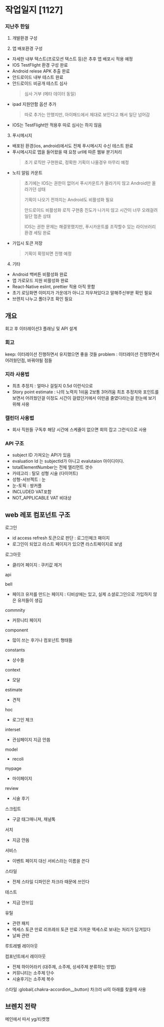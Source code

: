 # 작업일지 [1127]

### 지난주 한일
1. 개발환경 구성

2. 앱 배포환경 구성
- 자세한 내부 텍스트(프로모션 텍스트 등)은 추후 앱 배포시 적용 예정
- IOS TestFlight 환경 구성 완료
- Android relese APK 추출 완료
- 안드로이드 내부 테스트 완료
- 안드로이드 비공개 테스트 심사
    > 심사 거부 (메타 데이터 동일)
- ipad 지원안함 옵션 추가
    > 따로 추가는 안했지만, 아이패드에서 제대로 보인다고 해서 일단 넘어감
- IOS는 TestFlight만 적용후 따로 심사는 하지 않음

3. 푸시메시지
- 배포된 환경(ios, android)에서도 전체 푸시메시지 수신 테스트 완료
- 푸시메시지로 앱을 들어왔을 때 요청 url에 따른 웹뷰 분기처리
    > 초기 로직만 구현완료, 정확한 기획이 나올경우 마무리 예정
- 노티 알림 카운트
    > 초기에는 IOS는 권한이 없어서 푸시카운트가 올라가지 않고 Android만 올라가던 상태
    >
    > 기획이 나오기 전까지는 Android도 비활성화 필요
    >
    > 안드로이드 비활성화 로직 구현중 진도가 나가지 않고 시간이 너무 오래걸려 일단 멈춘 상태
    >
    > IOS는 권한 문제는 해결못했지만, 푸시카운트를 조작할수 있는 라이브러리 환경 세팅 완료
- 가입시 토큰 저장
    > 기획이 확정되면 진행 예정

4. 기타
- Android 백버튼 비활성화 완료
- 앱 가로모드 지원 비활성화 완료
- React-Native eslint, prettier 적용 아직 못함
- 초기 로딩화면 이미지가 가운데가 아니고 치우쳐있다고 말해주신부분 확인 필요
- 브렌치 나누고 폴더구조 확인 필요


## 개요
회고 후 이터레이션3 플래닝 및 API 설계


### 회고
keep: 이터레이션 진행하면서 유지했으면 좋을 것들
problem : 이터레이션 진행하면서 어려웠던점, 바꿔야될 점들

### 지라 사용법
- 최초 추정치 : 얼마나 걸릴지 0.5d 이런식으로
- Story point estimate : 나의 노력치 1쉬움 2보통 3어려움
최초 추정치와 포인트를 보면서 어려웠던걸 이정도 시간이 걸렸던거에서 이만큼 줄였다라는걸 한눈에 보기위해 사용

### 캘린더 사용법
- 회사 직원들 구독후 해당 시간에 스케쥴이 없으면 회의 잡고 그런식으로 사용

### API 구조
- subject ID 가져오는 API가 있음
- evaluation Id 는 subjectId가 아니고 evalutaion 아이디이다.
- totalElementNumber는 전체 엘리먼트 갯수 
- 카테고리 : 탈모 성형 시술 (다이어트)
- 성형-서브젝트 : 눈 
- 눈-토픽 : 쌍커플
- INCLUDED VAT포함
- NOT_APPLICABLE VAT 비대상

## web 레포 컴포넌트 구조

로그인
- id access refresh 토큰으로 판단 : 로그인체크 패이지
- 로그인이 되었고 라스트 페이지가 있으면 라스트페이지로 보냄

로그아웃
- 클리어 페이지 : 쿠키값 제거

api


bell
- 페이크 유저를 만드는 페이지 : 디비상에는 있고, 실제 소셜로그인으로 가입하지 않은 유저들이 생김

commnity
- 커뮤니티 페이지

component
- 많이 쓰는 후기나 컴포넌트 형태들

constants
- 상수들

context
- 모달

estimate
- 견적

hoc
- 로그인 체크

interset
- 관심페이지 지금 안씀

model
- recoli 

mypage
- 마이페이지

review
- 시술 후기

스크립트
- 구글 태그매니져, 채널톡

서치
- 지금 안씀

서비스
- 이벤트 페이지 대신 서비스라는 이름을 쓴다

스타일
- 전체 스타일 디파인은 차크라 때문에 쓰인다

테스트
- 지금 안쓰임

유틸
- 관련 패치
- 엑세스 토큰 만료 리프레쉬 토큰 만료 가져운 엑세스로 보내는 처리가 담겨있다
- 날짜 관련

루트레벨 레이아웃

컴포넌트에서 레이아웃
- 전체 하이어라키 (대주제, 소주제, 상세주제 분류하는 방법)
- 커뮤니티는 소주제 단수
- 시술후기는 소주제 복수

스타일
:global(.chakra-accordion__button)
차크라 ui의 아래를 찾을때 사용

## 브렌치 전략
메인에서 따서 yg/티켓명
